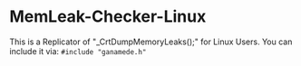 # MemLeak-Checker-Linux
This is a Replicator of "_CrtDumpMemoryLeaks();" for Linux Users.
You can include it via:
``#include "ganamede.h"``

